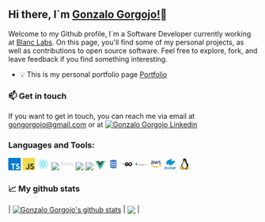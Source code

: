 ## Hi there, I´m [Gonzalo Gorgojo!](https://www.linkedin.com/in/gonzalogorgojo/)👋

Welcome to my Github profile, I´m a Software Developer currently working at [Blanc Labs](https://blanclabs.com/). On this page, you'll find some of my personal projects, as well as contributions to open source software. Feel free to explore, fork, and leave feedback if you find something interesting.

- 💡 This is my personal portfolio page [Portfolio](https://gonzalogorgojo.github.io/)

### 📫 Get in touch
If you want to get in touch, you can reach me via email at [gongorgojo@gmail.com](mailto:gongorgojo@gmail.com) or at <a href="https://www.linkedin.com/in/gonzalogorgojo/">
  <img alt="Gonzalo Gorgojo Linkedin" width="22px" src="https://raw.githubusercontent.com/peterthehan/peterthehan/master/assets/linkedin.svg" />
</a>


### **Languages and Tools:**

<code><img height="25" src="https://raw.githubusercontent.com/github/explore/80688e429a7d4ef2fca1e82350fe8e3517d3494d/topics/typescript/typescript.png"></code>
<code><img height="25" src="https://raw.githubusercontent.com/github/explore/80688e429a7d4ef2fca1e82350fe8e3517d3494d/topics/javascript/javascript.png"></code>
<code><img height="25" src="https://raw.githubusercontent.com/github/explore/80688e429a7d4ef2fca1e82350fe8e3517d3494d/topics/react/react.png"></code>
<code><img height="25" src="https://nodejs.org/static/images/logo.svg"></code>
<code><img height="25" src="https://raw.githubusercontent.com/github/explore/80688e429a7d4ef2fca1e82350fe8e3517d3494d/topics/express/express.png"></code>
<code><img height="25" src="https://ahorasomos.izertis.com/solidgear/wp-content/uploads/2019/12/nest-1.png"></code>
<code><img height="25" src="https://cdn.ourcodeworld.com/public-media/articles/articleocw-5edd6c8fac03d.jpg"></code>
<code><img height="20" src="https://raw.githubusercontent.com/github/explore/80688e429a7d4ef2fca1e82350fe8e3517d3494d/topics/vue/vue.png"></code>
<code><img height="25" src="https://raw.githubusercontent.com/github/explore/80688e429a7d4ef2fca1e82350fe8e3517d3494d/topics/sql/sql.png"></code>
<code><img height="25" src="https://raw.githubusercontent.com/github/explore/80688e429a7d4ef2fca1e82350fe8e3517d3494d/topics/go/go.png"></code>
<code><img height="25" src="https://raw.githubusercontent.com/github/explore/80688e429a7d4ef2fca1e82350fe8e3517d3494d/topics/mongodb/mongodb.png"></code>
<code><img height="25" src="https://raw.githubusercontent.com/github/explore/80688e429a7d4ef2fca1e82350fe8e3517d3494d/topics/aws/aws.png"></code>
<code><img height="25" src="https://raw.githubusercontent.com/github/explore/80688e429a7d4ef2fca1e82350fe8e3517d3494d/topics/docker/docker.png"></code>
<code><img height="25" src="https://raw.githubusercontent.com/github/explore/80688e429a7d4ef2fca1e82350fe8e3517d3494d/topics/linux/linux.png"></code>



### 📈 My github stats

| <a href="https://github.com/GonzaloGorgojo"><img align="center" src="https://github-readme-stats.vercel.app/api?username=GonzaloGorgojo&show_icons=true&include_all_commits=true&theme=gotham&hide_border=true" alt="Gonzalo Gorgojo's github stats" /></a> | <a href="https://github.com/GonzaloGorgojo"><img align="center" src="https://github-readme-stats.vercel.app/api/top-langs/?username=GonzaloGorgojo&layout=compact&theme=gotham&hide_border=true" /></a> |

